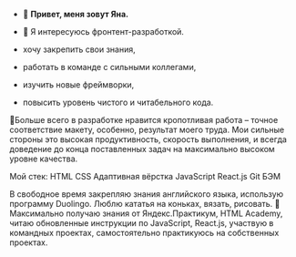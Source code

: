- 👋 **Привет, меня зовут Яна.**

- 👀 Я интересуюсь фронтент-разработкой.
- хочу закрепить свои знания,
- работать в команде с сильными коллегами,
- изучить новые фреймворки,
- повысить уровень чистого и читабельного кода.

💞️Больше всего в разработке нравится кропотливая работа – точное соответствие макету, особенно, результат моего труда. 
Мои сильные стороны это высокая продуктивность, скорость выполнения, и всегда доведение до конца поставленных задач на максимально высоком уровне качества.

Мой стек:
HTML
CSS
Адаптивная вёрстка
JavaScript
React.js
Git
БЭМ

В свободное время закрепляю знания английского языка, использую программу Duolingo.
Люблю кататья на коньках, вязать, рисовать.
🌱Максимально получаю знания от Яндекс.Практикум, HTML Academy, читаю обновленные инструкции по JavaScript, React.js, участвую в командных проектах, самостоятельно практикуюсь на собственных проектах.


<!---
IanaPylaeva/IanaPylaeva is a ✨ special ✨ repository because its `README.md` (this file) appears on your GitHub profile.
You can click the Preview link to take a look at your changes.
--->

